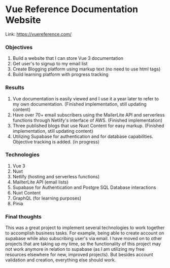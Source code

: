 # Vue Reference Documentation Website

Link: https://vuereference.com/

### Objectives

1. Build a website that I can store Vue 3 documentation
2. Get user's to signup to my email list
3. Create Blogging platform using markup text (no need to use html tags)
4. Build learning platform with progress tracking

### Results

1. Vue documentation is easily viewed and I use it a year later to refer to my own documentation. (Finished implementation, still updating content)
2. Have over 70+ email subscribers using the MailerLite API and serverless functions through Netlify's interface of AWS. (Finished implementation)
3. Three published blogs that use Nuxt Content for easy markup. (Finished implementation, still updating content)
4. Utilizing Supabase for authentication and for database capabilities. Objective tracking is added. (in progress)

### Technologies

1. Vue 3
2. Nuxt
3. Netlify (hosting and serverless functions)
4. MailterLite API (email lists)
5. Supabase for Authentication and Postgre SQL Database interactions
6. Nuxt Content
7. GraphQL (for learning purposes)
8. Pinia

### Final thoughts

This was a great project to implement several technologies to work together to accomplish business tasks. For example, being able to create account on supabase while also subscribing user's via email. I have moved on to other projects that are taking up my time, so the functionality of this project may not work anymore in relation to supabase (as I am utilizing my free resources elsewhere for new, improved projects). But besides account validation and creation, everything else should work.

